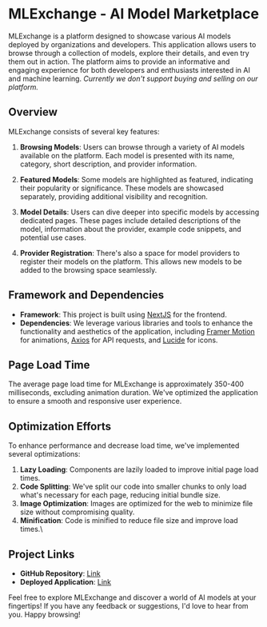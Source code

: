 # MLExchange - AI Model Marketplace

MLExchange is a platform designed to showcase various AI models deployed by organizations and developers. This application allows users to browse through a collection of models, explore their details, and even try them out in action. The platform aims to provide an informative and engaging experience for both developers and enthusiasts interested in AI and machine learning. *Currently we don't support buying and selling on our platform.*

## Overview

MLExchange consists of several key features:

1. **Browsing Models**: Users can browse through a variety of AI models available on the platform. Each model is presented with its name, category, short description, and provider information.

2. **Featured Models**: Some models are highlighted as featured, indicating their popularity or significance. These models are showcased separately, providing additional visibility and recognition.

3. **Model Details**: Users can dive deeper into specific models by accessing dedicated pages. These pages include detailed descriptions of the model, information about the provider, example code snippets, and potential use cases.

4. **Provider Registration**: There's also a space for model providers to register their models on the platform. This allows new models to be added to the browsing space seamlessly.

## Framework and Dependencies

- **Framework**: This project is built using [NextJS](https://nextjs.org/) for the frontend.
- **Dependencies**: We leverage various libraries and tools to enhance the functionality and aesthetics of the application, including [Framer Motion](https://www.framer.com/motion/) for animations, [Axios](https://axios-http.com/) for API requests, and [Lucide](https://github.com/lucide-icons/lucide) for icons.

## Page Load Time

The average page load time for MLExchange is approximately 350-400 milliseconds, excluding animation duration. We've optimized the application to ensure a smooth and responsive user experience.

## Optimization Efforts

To enhance performance and decrease load time, we've implemented several optimizations:

1. **Lazy Loading**: Components are lazily loaded to improve initial page load times.
2. **Code Splitting**: We've split our code into smaller chunks to only load what's necessary for each page, reducing initial bundle size.
3. **Image Optimization**: Images are optimized for the web to minimize file size without compromising quality.
4. **Minification**: Code is minified to reduce file size and improve load times.\

## Project Links

- **GitHub Repository**: [Link](https://github.com/yourusername/ml-exchange](https://github.com/DeepakSilaych/atlan/))
- **Deployed Application**: [Link](https://mlexchange.vercel.app/)

Feel free to explore MLExchange and discover a world of AI models at your fingertips! If you have any feedback or suggestions, I'd love to hear from you. Happy browsing!
